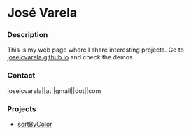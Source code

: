# José Varela

### Description
This is my web page where I share interesting projects.
Go to [joselcvarela.github.io](http://joselcvarela.github.io) and check the demos.

### Contact
joselcvarela||at||gmail||dot||com

### Projects
* [sortByColor](http://joselcvarela.github.io/sortByColor)